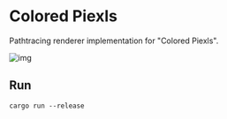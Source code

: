# Colored Piexls

Pathtracing renderer implementation for "Colored Piexls".

![img](https://user-images.githubusercontent.com/1888491/43906336-fcb572b8-9c2d-11e8-87eb-7edc5d6b5941.png)

## Run

```
cargo run --release
```
